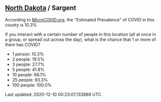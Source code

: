 
## [North Dakota](/united-states/north-dakota) / Sargent

According to [MicroCOVID.org](http://microcovid.org),
the "Estimated Prevalence" of COVID in this county is 10.3%

If you interact with a certain number of people in this location
(all at once in a group, or spread out across the day), what is the chance that
1 or more of them has COVID?

- 1 person: 10.3%
- 2 people: 19.5%
- 3 people: 27.7%
- 5 people: 41.8%
- 10 people: 66.1%
- 25 people: 93.3%
- 100 people: 100.0%

Last updated: 2020-12-10 00:23:01.133888 UTC

